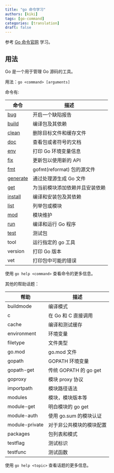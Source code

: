 ```yaml
---
title: "go 命令学习"
authors: [kiki]
tags: [go-command]
categories: [translation]
draft: false
---
```


参考 [Go 命令官网](https://golang.org/cmd/go/) 学习。

## 用法

Go 是一个用于管理 Go 源码的工具。

用法：`go <command> [arguments]`

命令有:

| 命令 | 描述 |
| --- | --- |
| [bug](bug.md) | 开启一个缺陷报告 |
| [build](build.md) | 编译包及其依赖 |
| [clean](clean.md) | 删除目标文件和缓存文件 |
| [doc](doc.md) | 查看包或者符号的文档 |
| [env](env.md) | 打印 Go 环境变量信息 |
| [fix](fix.md) | 更新包以使用新的 API |
| [fmt](fmt.md) | gofmt(reformat) 包的源文件 |
| [generate](generate.md) | 通过处理源生成 Go 文件 |
| [get](get.md) | 为当前模块添加依赖并且安装依赖 |
| [install](install.md) | 编译和安装包及其依赖 |
| [list](list.md) | 列举包或模块 |
| [mod](mod.md) | 模块维护 |
| [run](run.md) | 编译和运行 Go 程序 |
| [test](test_package.md) | 测试包 |
| tool | 运行指定的 go 工具 |
| version | 打印 Go 版本 |
| vet | 打印包中可能的错误 |

使用 `go help <command>` 查看命令的更多信息。

其他的帮助话题：

| 帮助 | 描述 |
| --- | --- |
| buildmode | 编译模式 |
| c | 在 Go 和 C 直接调用 |
| cache | 编译和测试缓存 |
| environment | 环境变量 |
| filetype | 文件类型 |
| go.mod | go.mod 文件 |
| gopath | GOPATH 环境变量 |
| gopath-get | 传统 GOPATH 的 go get |
| goproxy | 模块 proxy 协议 |
| importpath | 模块路径语法 |
| modules | 模块，模块版本等 |
| module-get | 明白模块的 go get |
| module-auth | 使用 go.sum 的模块认证 |
| module-private | 对于非公共模块的模块配置 |
| packages | 包列表和模式 |
| testflag | 测试标识 |
| testfunc | 测试函数 |

使用 `go help <topic>` 查看话题的更多信息。

